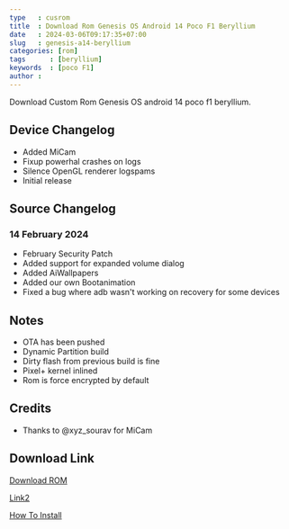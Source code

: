 ```yaml
---
type   : cusrom
title  : Download Rom Genesis OS Android 14 Poco F1 Beryllium
date   : 2024-03-06T09:17:35+07:00
slug   : genesis-a14-beryllium
categories: [rom]
tags      : [beryllium]
keywords  : [poco F1]
author : 
---
```


Download Custom Rom Genesis OS  android 14 poco f1 beryllium.

## Device Changelog

- Added MiCam
- Fixup powerhal crashes on logs
- Silence OpenGL renderer logspams
- Initial release

## Source Changelog
### 14 February 2024

- February Security Patch
- Added support for expanded volume dialog
- Added AiWallpapers
- Added our own Bootanimation
- Fixed a bug where adb wasn't working on recovery for some devices


## Notes
- OTA has been pushed
- Dynamic Partition build
- Dirty flash from previous build is fine
- Pixel+ kernel inlined
- Rom is force encrypted by default

## Credits
- Thanks to @xyz_sourav for MiCam

## Download Link
[Download ROM](https://dl.genesisos.dev/0:/beryllium/)

[Link2](https://t.me/wahyu6070files/23?single)

[How To Install](https://telegra.ph/Beryllium-Installation-Guide-02-04)
